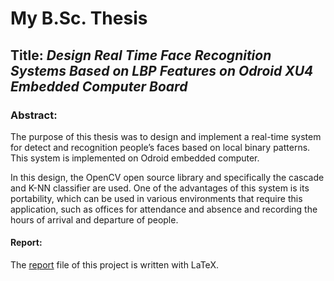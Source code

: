 # **My B.Sc. Thesis**
## Title: *Design Real Time Face Recognition Systems Based on LBP Features on Odroid XU4 Embedded Computer Board*

### Abstract:
The purpose of this thesis was to design and implement a real-time system for detect and recognition people’s faces based on local binary patterns. This system is implemented on Odroid embedded computer.

In this design, the OpenCV open source library and specifically the cascade and K-NN classifier are used. One of the advantages of this system is its portability, which can be used in various environments that require this application, such as offices for attendance and absence and recording the hours of arrival and departure of people.

#### Report:
The [report](https://github.com/rezaAdinepour/Bachelors-Project/blob/main/Report/thesis.tex) file of this project is written with LaTeX.
